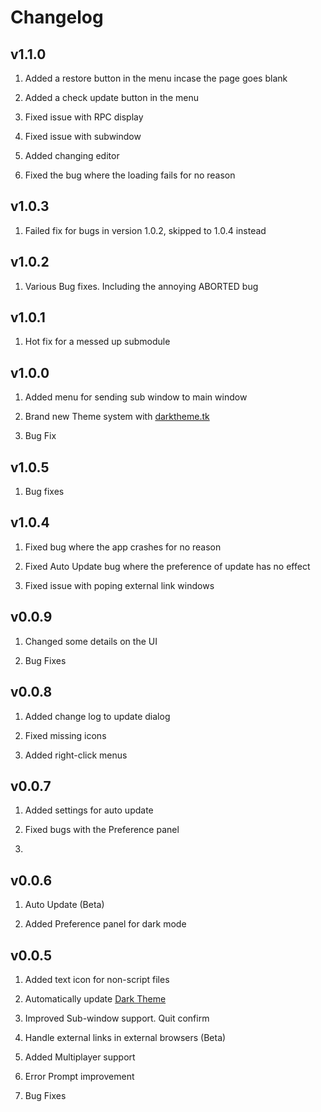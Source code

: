 # Changelog

## v1.1.0

1. Added a restore button in the menu incase the page goes blank

2. Added a check update button in the menu

3. Fixed issue with RPC display

4. Fixed issue with subwindow

5. Added changing editor

6. Fixed the bug where the loading fails for no reason

## v1.0.3

1. Failed fix for bugs in version 1.0.2, skipped to 1.0.4 instead

## v1.0.2

1. Various Bug fixes. Including the annoying ABORTED bug

## v1.0.1

1. Hot fix for a messed up submodule

## v1.0.0

1. Added menu for sending sub window to main window

2. Brand new Theme system with [darktheme.tk](www.darktheme.tk/themes)

3. Bug Fix

## v1.0.5

1. Bug fixes

## v1.0.4

1. Fixed bug where the app crashes for no reason

2. Fixed Auto Update bug where the preference of update has no effect

3. Fixed issue with poping external link windows

## v0.0.9

1. Changed some details on the UI

2. Bug Fixes

## v0.0.8

1. Added change log to update dialog

2. Fixed missing icons

3. Added right-click menus

## v0.0.7

1. Added settings for auto update

2. Fixed bugs with the Preference panel
3. 
## v0.0.6

1. Auto Update (Beta)

2. Added Preference panel for dark mode

## v0.0.5

1. Added text icon for non-script files

2. Automatically update [Dark Theme](https://darktheme.tk)

3. Improved Sub-window support. Quit confirm

4. Handle external links in external browsers (Beta)

5. Added Multiplayer support

6. Error Prompt improvement

7. Bug Fixes